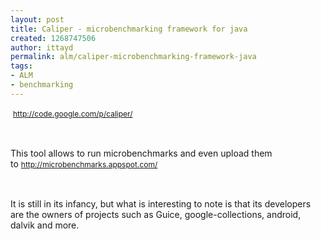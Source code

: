 ```yaml
---
layout: post
title: Caliper - microbenchmarking framework for java
created: 1268747506
author: ittayd
permalink: alm/caliper-microbenchmarking-framework-java
tags:
- ALM
- benchmarking
---
```

<p>&nbsp;<span class="Apple-style-span" style="line-height: 19px; font-size: 12px; "><a href="http://code.google.com/p/caliper/">http://code.google.com/p/caliper/</a>&nbsp;</span></p>
<p>&nbsp;</p>
<p>This tool allows to run microbenchmarks and even upload them to&nbsp;<span class="Apple-style-span" style="line-height: 19px; font-size: 12px; "><a href="http://microbenchmarks.appspot.com/">http://microbenchmarks.appspot.com/</a></span></p>
<p>&nbsp;</p>
<p>It is still in its infancy, but what is interesting to note is that its developers are the owners of projects such as Guice, google-collections, android, dalvik and more.&nbsp;</p>
